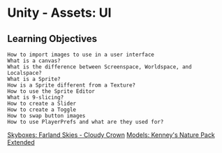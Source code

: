 # Unity - Assets: UI

## Learning Objectives

    How to import images to use in a user interface
    What is a canvas?
    What is the difference between Screenspace, Worldspace, and Localspace?
    What is a Sprite?
    How is a Sprite different from a Texture?
    How to use the Sprite Editor
    What is 9-slicing?
    How to create a Slider
    How to create a Toggle
    How to swap button images
    How to use PlayerPrefs and what are they used for?

[Skyboxes: Farland Skies - Cloudy Crown](https://assetstore.unity.com/packages/2d/textures-materials/sky/farland-skies-cloudy-crown-60004)
[Models: Kenney's Nature Pack Extended](https://www.kenney.nl/assets/nature-kit)
